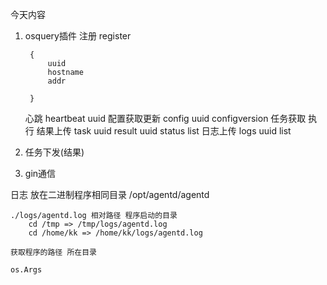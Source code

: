 今天内容
1. osquery插件
    注册
        register

        {
            uuid
            hostname
            addr

        }
    心跳
        heartbeat
            uuid
    配置获取更新
        config
            uuid configversion
    任务获取 执行 结果上传
        task
            uuid
        result
            uuid
            status
            list
    日志上传
        logs
            uuid
            list

2. 任务下发(结果)

3. gin通信


日志 放在二进制程序相同目录
    /opt/agentd/agentd

    ./logs/agentd.log 相对路径 程序启动的目录
        cd /tmp => /tmp/logs/agentd.log
        cd /home/kk => /home/kk/logs/agentd.log

    获取程序的路径 所在目录

    os.Args